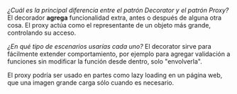 *¿Cuál es la principal diferencia entre el patrón Decorator y el patrón Proxy?*
El decorador **agrega** funcionalidad extra, antes o después de alguna otra cosa. El proxy actúa como el representante de un objeto más grande, controlando su acceso.

*¿En qué tipo de escenarios usarías cada uno?*
El decorator sirve para fácilmente extender comportamiento, por ejemplo para agregar validación a funciones sin modificar la función desde dentro, solo "envolverla".

El proxy podría ser usado en partes como lazy loading en un página web, que una imagen grande carga sólo cuando es necesario.
